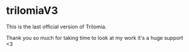 # trilomiaV3
This is the last official version of Trilomia.

Thank you so much for taking time to look at my work it's a huge support <3
